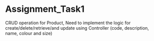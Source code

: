 # Assignment_Task1
CRUD operation for  Product,  Need to implement the logic for create/delete/retrieve/and update using Controller (code, description, name, colour and size)
